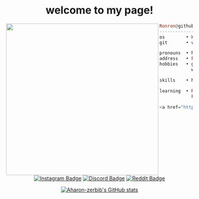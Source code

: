 <h1 align="center">welcome to my page!</h1>

<img align="left" src="https://github.com/Dyzean.png" width="411" />

```haskell
Ronron@github
------------------------------
os        • Windows
git       • version 2.45.2.

pronouns  • he/him
address   • France
hobbies   • gaming, code,
            watching anime

skills    • html, css, javascript,

learning  • React, Typescript,
            Figma, Unreal Engine, Blender

<a href="http://www.github.com/Aharon-zerbib"><img src="https://github-readme-stats.vercel.app/api?username=Aharon-zerbib&show_icons=true&hide=stars,issues,&title_color=3382ed&text_color=ffffff&icon_color=0891b2&bg_color=1c1917&hide_border=true&show_icons=true" alt="Aharon-zerbib's GitHub stats" /></a>


```

<h1></h1>

<div align="center">
  
  [![Instagram Badge](https://img.shields.io/badge/Instagram-E4405F?style=for-the-badge&logo=instagram&logoColor=white)](https://www.instagram.com/ronron.mz/)
  [![Discord Badge](https://img.shields.io/badge/Discord-7289DA?style=for-the-badge&logo=discord&logoColor=white)](https://discord.com/users/daykoro)
  [![Reddit Badge](https://img.shields.io/badge/Twitter-1DA1F2?style=for-the-badge&logo=Twitter&logoColor=white)](https://x.com/Daykoro_)



<a href="http://www.github.com/Aharon-zerbib"><img src="https://github-readme-stats.vercel.app/api?username=Aharon-zerbib&show_icons=true&hide=stars,issues,&title_color=3382ed&text_color=ffffff&icon_color=0891b2&bg_color=1c1917&hide_border=true&show_icons=true" alt="Aharon-zerbib's GitHub stats" /></a>


